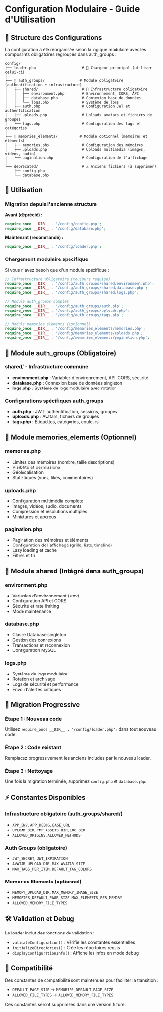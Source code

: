 # Configuration Modulaire - Guide d'Utilisation

## 📁 Structure des Configurations

La configuration a été réorganisée selon la logique modulaire avec les composants obligatoires regroupés dans auth_groups :

```
config/
├── loader.php                     # 🔄 Chargeur principal (utiliser celui-ci)
│
├── 🔐 auth_groups/                # Module obligatoire (authentification + infrastructure)
│   ├── shared/                    # 🔧 Infrastructure obligatoire
│   │   ├── environment.php        # Environnement, CORS, API
│   │   ├── database.php           # Connexion base de données
│   │   └── logs.php               # Système de logs
│   ├── auth.php                   # Configuration JWT et authentification
│   ├── uploads.php                # Uploads avatars et fichiers de groupes
│   └── tags.php                   # Configuration des tags et catégories
│
├── 💾 memories_elements/          # Module optionnel (mémoires et éléments)
│   ├── memories.php               # Configuration des mémoires
│   ├── uploads.php                # Uploads multimédia (images, vidéos, audio)
│   └── pagination.php             # Configuration de l'affichage
│
└── deprecated/                    # ⚠️ Anciens fichiers (à supprimer)
    ├── config.php
    └── database.php
```

## 🚀 Utilisation

### Migration depuis l'ancienne structure

**Avant (déprécié) :**
```php
require_once __DIR__ . '/config/config.php';
require_once __DIR__ . '/config/database.php';
```

**Maintenant (recommandé) :**
```php
require_once __DIR__ . '/config/loader.php';
```

### Chargement modulaire spécifique

Si vous n'avez besoin que d'un module spécifique :

```php
// Infrastructure obligatoire (toujours requise)
require_once __DIR__ . '/config/auth_groups/shared/environment.php';
require_once __DIR__ . '/config/auth_groups/shared/database.php';
require_once __DIR__ . '/config/auth_groups/shared/logs.php';

// Module auth_groups complet
require_once __DIR__ . '/config/auth_groups/auth.php';
require_once __DIR__ . '/config/auth_groups/uploads.php';
require_once __DIR__ . '/config/auth_groups/tags.php';

// Module memories_elements (optionnel)
require_once __DIR__ . '/config/memories_elements/memories.php';
require_once __DIR__ . '/config/memories_elements/uploads.php';
require_once __DIR__ . '/config/memories_elements/pagination.php';
```

## 🔐 Module auth_groups (Obligatoire)

### shared/ - Infrastructure commune
- **environment.php** : Variables d'environnement, API, CORS, sécurité
- **database.php** : Connexion base de données singleton
- **logs.php** : Système de logs modulaire avec rotation

### Configurations spécifiques auth_groups
- **auth.php** : JWT, authentification, sessions, groupes
- **uploads.php** : Avatars, fichiers de groupes  
- **tags.php** : Étiquettes, catégories, couleurs

## 💾 Module memories_elements (Optionnel)

### memories.php
- Limites des mémoires (nombre, taille descriptions)
- Visibilité et permissions
- Géolocalisation
- Statistiques (vues, likes, commentaires)

### uploads.php
- Configuration multimédia complète
- Images, vidéos, audio, documents
- Compression et résolutions multiples
- Miniatures et aperçus

### pagination.php
- Pagination des mémoires et éléments
- Configuration de l'affichage (grille, liste, timeline)
- Lazy loading et cache
- Filtres et tri

## 🔧 Module shared (Intégré dans auth_groups)

### environment.php
- Variables d'environnement (.env)
- Configuration API et CORS
- Sécurité et rate limiting
- Mode maintenance

### database.php
- Classe Database singleton
- Gestion des connexions
- Transactions et reconnexion
- Configuration MySQL

### logs.php
- Système de logs modulaire
- Rotation et archivage
- Logs de sécurité et performance
- Envoi d'alertes critiques

## 🔄 Migration Progressive

### Étape 1 : Nouveau code
Utilisez `require_once __DIR__ . '/config/loader.php';` dans tout nouveau code.

### Étape 2 : Code existant
Remplacez progressivement les anciens includes par le nouveau loader.

### Étape 3 : Nettoyage
Une fois la migration terminée, supprimez `config.php` et `database.php`.

## ⚡ Constantes Disponibles

### Infrastructure obligatoire (auth_groups/shared/)
- `APP_ENV`, `APP_DEBUG`, `BASE_URL`
- `UPLOAD_DIR`, `TMP_ASSETS_DIR`, `LOG_DIR`
- `ALLOWED_ORIGINS`, `ALLOWED_METHODS`

### Auth Groups (obligatoire)
- `JWT_SECRET`, `JWT_EXPIRATION`
- `AVATAR_UPLOAD_DIR`, `MAX_AVATAR_SIZE`
- `MAX_TAGS_PER_ITEM`, `DEFAULT_TAG_COLORS`

### Memories Elements (optionnel)
- `MEMORY_UPLOAD_DIR`, `MAX_MEMORY_IMAGE_SIZE`
- `MEMORIES_DEFAULT_PAGE_SIZE`, `MAX_ELEMENTS_PER_MEMORY`
- `ALLOWED_MEMORY_FILE_TYPES`

## 🛠️ Validation et Debug

Le loader inclut des fonctions de validation :
- `validateConfiguration()` : Vérifie les constantes essentielles
- `initializeDirectories()` : Crée les répertoires requis
- `displayConfigurationInfo()` : Affiche les infos en mode debug

## 📝 Compatibilité

Des constantes de compatibilité sont maintenues pour faciliter la transition :
- `DEFAULT_PAGE_SIZE` → `MEMORIES_DEFAULT_PAGE_SIZE`
- `ALLOWED_FILE_TYPES` → `ALLOWED_MEMORY_FILE_TYPES`

Ces constantes seront supprimées dans une version future.